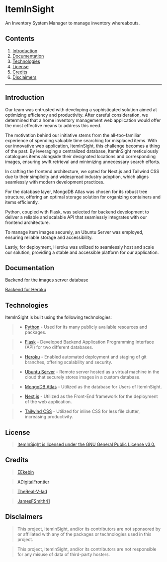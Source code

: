 # ItemInSight

An Inventory System Manager to manage inventory whereabouts.

## Contents

1. [Introduction](#introduction)
2. [Documentation](#documentation)
3. [Technologies](#technologies)
4. [License](#license)
5. [Credits](#credits)
6. [Disclaimers](#disclaimers)

---

## Introduction

Our team was entrusted with developing a sophisticated solution aimed at optimizing efficiency and productivity. After careful consideration, we determined that a home inventory management web application would offer the most effective means to address this need.

The motivation behind our initiative stems from the all-too-familiar experience of spending valuable time searching for misplaced items. With our innovative web application, ItemInSight, this challenge becomes a thing of the past. By leveraging a centralized database, ItemInSight meticulously catalogues items alongside their designated locations and corresponding images, ensuring swift retrieval and minimizing unnecessary search efforts.

In crafting the frontend architecture, we opted for Next.js and Tailwind CSS due to their simplicity and widespread industry adoption, which aligns seamlessly with modern development practices.

For the database layer, MongoDB Atlas was chosen for its robust tree structure, offering an optimal storage solution for organizing containers and items efficiently.

Python, coupled with Flask, was selected for backend development to deliver a reliable and scalable API that seamlessly integrates with our frontend architecture.

To manage item images securely, an Ubuntu Server was employed, ensuring reliable storage and accessibility.

Lastly, for deployment, Heroku was utilized to seamlessly host and scale our solution, providing a stable and accessible platform for our application.

## Documentation

[Backend for the images server database](https://github.com/EEkebin/ItemInSight/blob/main/Docs/images-backend.md)

[Backend for Heroku](https://github.com/EEkebin/ItemInSight/blob/main/Docs/heroku-backend.md)

## Technologies

ItemInSight is built using the following technologies:

> - [Python](https://www.python.org/)
    - Used for its many publicly available resources and packages.

> - [Flask](https://flask.palletsprojects.com/en/3.0.x/)
    - Developed Backend Application Programming Interface (API) for two different databases.

> - [Heroku](https://www.heroku.com/)
    - Enabled automated deployment and staging of git branches, offering scalability and security.

> - [Ubuntu Server](https://ubuntu.com/)
    - Remote server hosted as a virtual machine in the cloud that securely stores images in a custom database.

> - [MongoDB Atlas](https://www.mongodb.com/cloud/atlas)
    - Utilized as the database for Users of ItemInSight.

> - [Next.js](https://nextjs.org/)
    - Utilized as the Front-End framework for the deployment of the web application.

> - [Tailwind CSS](https://tailwindcss.com/)
    - Utilized for inline CSS for less file clutter, increasing productivity.


## License

> [ItemInSight is licensed under the GNU General Public License v3.0.](https://github.com/EEkebin/ItemInSight/blob/main/LICENSE)


## Credits

> [EEkebin](https://github.com/EEkebin)

> [ADigitalFrontier](https://github.com/ADigitalFrontier)

> [TheReal-V-lad](https://github.com/TheReal-V-lad)

> [JamesFSmith41](https://github.com/JamesFSmith41)



## Disclaimers

> This project, ItemInSight, and/or its contributors are not sponsored by or affiliated with any of the packages or technologies used in this project.

> This project, ItemInSight, and/or its contributors are not responsible for any misuse of data of third-party hosters.
